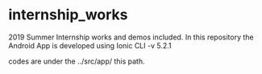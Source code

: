 # internship_works
2019 Summer Internship works and demos included. In this repository the Android App is developed using Ionic CLI -v 5.2.1

codes are under the ../src/app/ this path.

